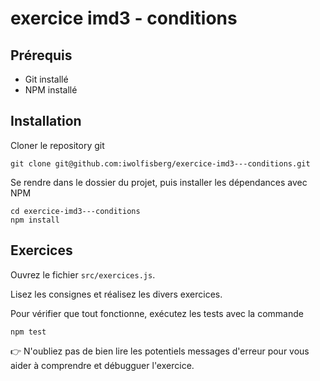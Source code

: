 # exercice imd3 - conditions

## Prérequis

- Git installé
- NPM installé

## Installation

Cloner le repository git

```
git clone git@github.com:iwolfisberg/exercice-imd3---conditions.git
```

Se rendre dans le dossier du projet, puis installer les dépendances avec NPM

```
cd exercice-imd3---conditions
npm install
```

## Exercices

Ouvrez le fichier `src/exercices.js`.

Lisez les consignes et réalisez les divers exercices.

Pour vérifier que tout fonctionne, exécutez les tests avec la commande

```
npm test
```

👉 N'oubliez pas de bien lire les potentiels messages d'erreur pour vous aider à comprendre et débugguer l'exercice.

